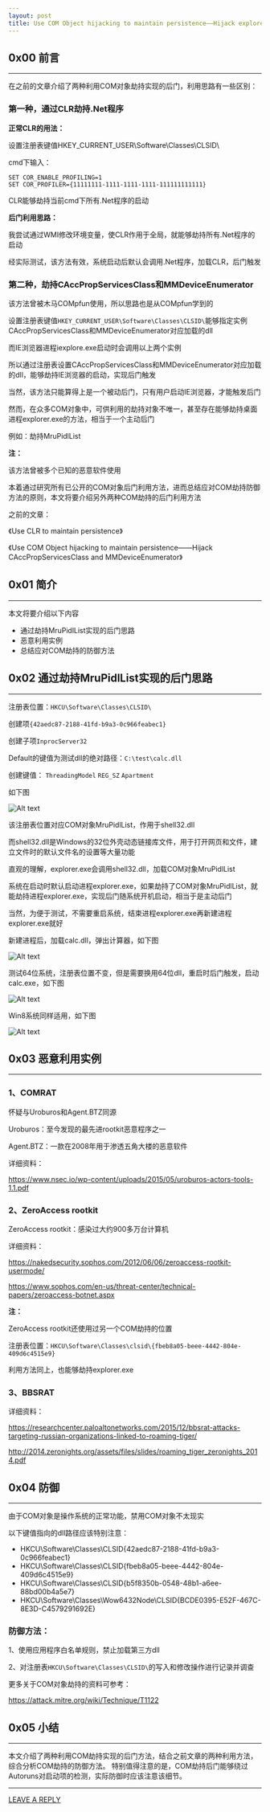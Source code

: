 ```yaml
---
layout: post
title: Use COM Object hijacking to maintain persistence——Hijack explorer.exe
---
```



## 0x00 前言
---

在之前的文章介绍了两种利用COM对象劫持实现的后门，利用思路有一些区别：

### 第一种，通过CLR劫持.Net程序

**正常CLR的用法：**

设置注册表键值HKEY_CURRENT_USER\Software\Classes\CLSID\

cmd下输入：

```
SET COR_ENABLE_PROFILING=1
SET COR_PROFILER={11111111-1111-1111-1111-111111111111}
```

CLR能够劫持当前cmd下所有.Net程序的启动

**后门利用思路：**

我尝试通过WMI修改环境变量，使CLR作用于全局，就能够劫持所有.Net程序的启动

经实际测试，该方法有效，系统启动后默认会调用.Net程序，加载CLR，后门触发


### 第二种，劫持CAccPropServicesClass和MMDeviceEnumerator

该方法曾被木马COMpfun使用，所以思路也是从COMpfun学到的

设置注册表键值`HKEY_CURRENT_USER\Software\Classes\CLSID\`能够指定实例CAccPropServicesClass和MMDeviceEnumerator对应加载的dll

而IE浏览器进程iexplore.exe启动时会调用以上两个实例

所以通过注册表设置CAccPropServicesClass和MMDeviceEnumerator对应加载的dll，能够劫持IE浏览器的启动，实现后门触发

当然，该方法只能算得上是一个被动后门，只有用户启动IE浏览器，才能触发后门

然而，在众多COM对象中，可供利用的劫持对象不唯一，甚至存在能够劫持桌面进程explorer.exe的方法，相当于一个主动后门

例如：劫持MruPidlList

**注：**

该方法曾被多个已知的恶意软件使用

本着通过研究所有已公开的COM对象后门利用方法，进而总结应对COM劫持防御方法的原则，本文将要介绍另外两种COM劫持的后门利用方法

之前的文章：

《Use CLR to maintain persistence》

《Use COM Object hijacking to maintain persistence——Hijack CAccPropServicesClass and MMDeviceEnumerator》


## 0x01 简介
---

本文将要介绍以下内容

- 通过劫持MruPidlList实现的后门思路
- 恶意利用实例
- 总结应对COM劫持的防御方法

## 0x02 通过劫持MruPidlList实现的后门思路
---

注册表位置：`HKCU\Software\Classes\CLSID\`

创建项`{42aedc87-2188-41fd-b9a3-0c966feabec1}`

创建子项`InprocServer32`

Default的键值为测试dll的绝对路径：`C:\test\calc.dll`

创建键值： `ThreadingModel` `REG_SZ` `Apartment`

如下图

![Alt text](https://raw.githubusercontent.com/3gstudent/BlogPic/master/2017-8-8/2-1.png)

该注册表位置对应COM对象MruPidlList，作用于shell32.dll

而shell32.dll是Windows的32位外壳动态链接库文件，用于打开网页和文件，建立文件时的默认文件名的设置等大量功能

直观的理解，explorer.exe会调用shell32.dll，加载COM对象MruPidlList

系统在启动时默认启动进程explorer.exe，如果劫持了COM对象MruPidlList，就能劫持进程explorer.exe，实现后门随系统开机启动，相当于是主动后门

当然，为便于测试，不需要重启系统，结束进程explorer.exe再新建进程explorer.exe就好

新建进程后，加载calc.dll，弹出计算器，如下图

![Alt text](https://raw.githubusercontent.com/3gstudent/BlogPic/master/2017-8-8/2-2.png)

测试64位系统，注册表位置不变，但是需要换用64位dll，重启时后门触发，启动calc.exe，如下图

![Alt text](https://raw.githubusercontent.com/3gstudent/BlogPic/master/2017-8-8/2-3.png)

Win8系统同样适用，如下图

![Alt text](https://raw.githubusercontent.com/3gstudent/BlogPic/master/2017-8-8/2-4.png)


## 0x03 恶意利用实例
---

### 1、COMRAT

怀疑与Uroburos和Agent.BTZ同源

Uroburos：至今发现的最先进rootkit恶意程序之一

Agent.BTZ：一款在2008年用于渗透五角大楼的恶意软件

详细资料：

https://www.nsec.io/wp-content/uploads/2015/05/uroburos-actors-tools-1.1.pdf

### 2、ZeroAccess rootkit

ZeroAccess rootkit：感染过大约900多万台计算机

详细资料：

https://nakedsecurity.sophos.com/2012/06/06/zeroaccess-rootkit-usermode/

https://www.sophos.com/en-us/threat-center/technical-papers/zeroaccess-botnet.aspx

**注：**

ZeroAccess rootkit还使用过另一个COM劫持的位置

注册表位置：`HKCU\Software\Classes\clsid\{fbeb8a05-beee-4442-804e-409d6c4515e9}`

利用方法同上，也能够劫持explorer.exe

### 3、BBSRAT

详细资料：

https://researchcenter.paloaltonetworks.com/2015/12/bbsrat-attacks-targeting-russian-organizations-linked-to-roaming-tiger/

http://2014.zeronights.org/assets/files/slides/roaming_tiger_zeronights_2014.pdf

## 0x04 防御
---

由于COM对象是操作系统的正常功能，禁用COM对象不太现实

以下键值指向的dll路径应该特别注意：

- HKCU\Software\Classes\CLSID\{42aedc87-2188-41fd-b9a3-0c966feabec1}
- HKCU\Software\Classes\CLSID\{fbeb8a05-beee-4442-804e-409d6c4515e9}
- HKCU\Software\Classes\CLSID{b5f8350b-0548-48b1-a6ee-88bd00b4a5e7}
- HKCU\Software\Classes\Wow6432Node\CLSID{BCDE0395-E52F-467C-8E3D-C4579291692E}

### 防御方法：

1、使用应用程序白名单规则，禁止加载第三方dll

2、对注册表`HKCU\Software\Classes\CLSID\`的写入和修改操作进行记录并调查

更多关于COM对象劫持的资料可参考：

https://attack.mitre.org/wiki/Technique/T1122


## 0x05 小结
---

本文介绍了两种利用COM劫持实现的后门方法，结合之前文章的两种利用方法，综合分析COM劫持的防御方法。
特别值得注意的是，COM劫持后门能够绕过Autoruns对启动项的检测，实际防御时应该注意该细节。

---


[LEAVE A REPLY](https://github.com/3gstudent/feedback/issues/new)




